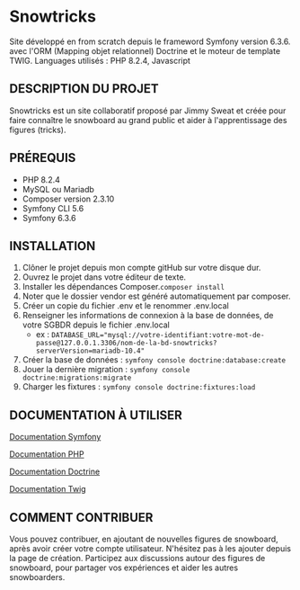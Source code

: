 # Snowtricks

Site développé en from scratch depuis le frameword Symfony version 6.3.6. avec l'ORM (Mapping objet relationnel) Doctrine et le moteur de template TWIG.
Languages utilisés : PHP 8.2.4, Javascript

## DESCRIPTION DU PROJET

Snowtricks est un site collaboratif proposé par Jimmy Sweat et créée pour faire connaître le snowboard au grand public et aider à l'apprentissage des figures (tricks).

## PRÉREQUIS

- PHP 8.2.4
- MySQL ou Mariadb
- Composer version 2.3.10
- Symfony CLI 5.6
- Symfony 6.3.6

## INSTALLATION

1. Clôner le projet depuis mon compte gitHub sur votre disque dur.
2. Ouvrez le projet dans votre éditeur de texte.
3. Installer les dépendances Composer.```composer install```
4. Noter que le dossier vendor est généré automatiquement par composer.
5. Créer un copie du fichier .env et le renommer .env.local
6. Renseigner les informations de connexion à la base de données, de votre SGBDR depuis le fichier .env.local
   - ex : `DATABASE_URL="mysql://votre-identifiant:votre-mot-de-passe@127.0.0.1.3306/nom-de-la-bd-snowtricks?serverVersion=mariadb-10.4"`
7. Créer la base de données : `symfony console doctrine:database:create`
8. Jouer la dernière migration : `symfony console doctrine:migrations:migrate`
9. Charger les fixtures : `symfony console doctrine:fixtures:load`

## DOCUMENTATION À UTILISER

[Documentation Symfony](https://symfony.com/doc/current/index.html)

[Documentation PHP](https://www.php.net/docs.php)

[Documentation Doctrine](https://www.doctrine-project.org/projects/doctrine-orm/en/2.16/index.html)

[Documentation Twig](https://twig.symfony.com/doc/)

## COMMENT CONTRIBUER

Vous pouvez contribuer, en ajoutant de nouvelles figures de snowboard, après avoir créer votre compte utilisateur.
N'hésitez pas à les ajouter depuis la page de création. Participez aux discussions autour des figures de snowboard, pour partager vos expériences et aider les autres snowboarders.
